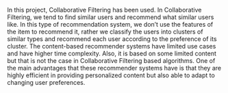 In this project, Collaborative Filtering has been used.
In Collaborative Filtering, we tend to find similar users and recommend what similar users like. In this type of recommendation system, we don’t use the features of the item to recommend it, rather we classify the users into clusters of similar types and recommend each user according to the preference of its cluster.
The content-based recommender systems have limited use cases and have higher time complexity. Also, it is based on some limited content but that is not the case in Collaborative Filtering based algorithms. One of the main advantages that these recommender systems have is that they are highly efficient in providing personalized content but also able to adapt to changing user preferences.
